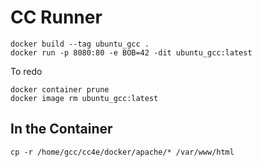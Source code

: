 
CC Runner
=========

    docker build --tag ubuntu_gcc .
    docker run -p 8080:80 -e BOB=42 -dit ubuntu_gcc:latest

To redo

    docker container prune
    docker image rm ubuntu_gcc:latest

In the Container
----------------

    cp -r /home/gcc/cc4e/docker/apache/* /var/www/html

